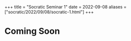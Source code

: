 +++
title = "Socratic Seminar 1"
date = 2022-09-08
aliases = ["socratic/2022/09/08/socratic-1.html"]
+++

# Coming Soon
